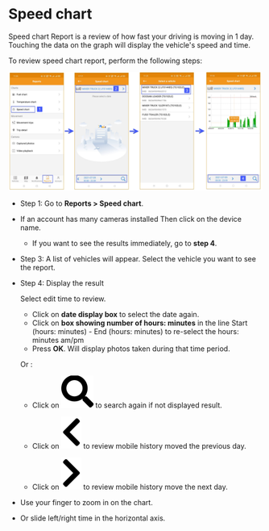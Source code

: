 
# Speed chart
Speed chart Report is a review of how fast your driving is moving in 1 day.
Touching the data on the graph will display the vehicle's speed and time.

To review speed chart report, perform the following steps:

<span style="display:block;text-align:center">![Interface Web](/docs/assets/images/web-english/gotrack365-el/report/speed-all.jpg)

- Step 1: Go to **Reports > Speed chart**.

- If an account has many cameras installed Then click on the device name.
  
  - If you want to see the results immediately, go to **step 4**.

- Step 3: A list of vehicles will appear. Select the vehicle you want to see the report.

- Step 4: Display the result

  Select edit time to review.
    - Click on **date display box** to select the date again.
    - Click on **box showing number of hours: minutes** in the line Start (hours: minutes) - End (hours: minutes) to re-select the hours: minutes am/pm
    - Press **OK**. Will display photos taken during that time period.

  Or :
    - Click on <span class="icon-left svg-filter-blue1">![Ok](/docs/assets/images/web-interface/icon/SVG/search.svg) to search again if not displayed result.
  
  - Click on <span class="icon-left svg-filter-blue1">![Ok](/docs/assets/images/web-interface/icon/SVG/chevron-left.svg) to review mobile history moved the previous day.

  - Click on <span class="icon-left svg-filter-blue1">![Ok](/docs/assets/images/web-interface/icon/SVG/chevron-right.svg) to review mobile history move the next day.

- Use your finger to zoom in on the chart.
- Or slide left/right time in the horizontal axis.